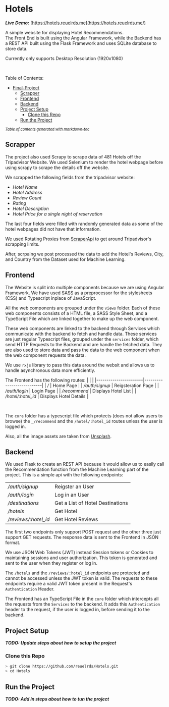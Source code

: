 # Hotels

***Live Demo:*** [https://hotels.reuelrds.me](https://hotels.reuelrds.me/)

A simple website for displaying Hotel Recommendations.  
The Front End is built using the Angular Framework, while the Backend has a REST API built using the Flask Framework and uses SQLite database to store data.

Currently only supports Desktop Resolution (1920x1080)

&nbsp;  

Table of Contents:
- [Final-Project](#final-project)
  - [Scrapper](#scrapper)
  - [Frontend](#frontend)
  - [Backend](#backend)
  - [Project Setup](#project-setup)
    - [Clone this Repo](#clone-this-repo)
  - [Run the Project](#run-the-project)

<small><i><a href='http://ecotrust-canada.github.io/markdown-toc/'>Table of contents generated with markdown-toc</a></i></small>


## Scrapper

The project also used Scrapy to scrape data of 481 Hotels off the Tripadvisor Website. We used Selenium to render the hotel webpage before using scrapy to scrape the details off the website.

We scrapped the following fields from the tripadvisor website:

* _Hotel Name_
* _Hotel Address_
* _Review Count_
* _Rating_
* _Hotel Description_
* _Hotel Price for a single night of reservation_


The last four fields were filled with randomly generated data as some of the hotel webpages did not have that information.


We used Rotating Proxies from [ScraperApi](https://www.scraperapi.com/) to get around Tripadvisor's scrapping limits.


After, scrpaing we post processed the data to add the Hotel's Reviews, City, and Country from the Dataset used for Machine Learning.



## Frontend

The Website is split into multiple components because we are using Angular Framework. We have used SASS as a preprocessor for the stylesheets (CSS) and Typescript inplace of JavaScript.

All the web components are grouped under the `views` folder. Each of these web components consists of a HTML file, a SASS Style Sheet, and a TypeScript File which are linked together to make up the web component.

These web components are linked to the backend through Services which communicate with the backend to fetch and handle data. These services are just regular Typescript files, grouped under the `services` folder, which send HTTP Requests to the Backend and are handle the fetched data. They are also used to store data and pass the data to the web component when the web component requests the data.

We use `rxjs` library to pass this data around the websit and allows us to handle asynchronous data more efficiently.

The Frontend has the following routes:
|                       |                           |
|-----------------------|---------------------------|
| _/_                   | Home Page                 |
| _/auth/signup_        | Reigsteration Page        |
| _/auth/login_         | Login Page                |
| _/recommend_           | Displays Hotel List       |
| */hotel/:hotel_id*    | Displays Hotel Details    |

&nbsp;

The `core` folder has a typescript file which protects (does not allow users to browse) the `_/recommend` and the `/hotel/:hotel_id` routes unless the user is logged in.


Also, all the image assets are taken from [Unsplash](https://unsplash.com/).




## Backend

We used Flask to create an REST API because it would allow us to easily call the Recommendation function from the Machine Learning part of the project. This is a simple api with the following endpoints:

|                           |                                   |
|---------------------------|-----------------------------------|
| _/auth/signup_            | Reigster an User                  |
| _/auth/login_             | Log in an User                    |
| _/destinations_           | Get a List of Hotel Destinations  |
| _/hotels_                 | Get Hotel                         |
| */reviews/:hotel_id*      | Get Hotel Reviews                 |


The first two endpoints only support POST request and the other three just support GET requests. The response data is sent to the Frontend in JSON format.

We use JSON Web Tokens (JWT) instead Session tokens or Cookies to maintaining sessions and user authorization. This token is generated and sent to the user when they register or log in.

The `/hotels` and the `/reviews/:hotel_id` endpoints are protected and cannot be accessed unless the JWT token is valid. The requests to these endpoints require a valid JWT token present in the Request's `Authentication` Header.


The Frontend has an TypeScript File in the `core` folder which intercepts all the requests from the `Services` to the backend. It adds this `Authentication` header to the request, if the user is logged in, before sending it to the backend.


## Project Setup

***TODO:  Update steps about how to setup the project***

### Clone this Repo

```bash
> git clone https://github.com/reuelrds/Hotels.git
> cd Hotels
```

## Run the Project

***TODO:  Add in steps about how to tun the project***
